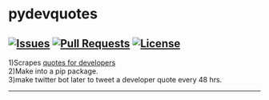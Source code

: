 # pydevquotes
[![Issues](https://img.shields.io/github/issues/Shankusu993/pydevquotes.svg?color=scarlet&style=plastic)](https://github.com/Shankusu993/pydevquotes/issues) [![Pull Requests](https://img.shields.io/github/issues-pr/shankusu993/pydevquotes.svg?style=plastic)](https://github.com/Shankusu993/pydevquotes/pulls) [![License](https://img.shields.io/cocoapods/l/AFNetworking.svg?style=plastic)](https://github.com/Shankusu993/pydevquotes/blob/master/LICENSE) 
---
1)Scrapes [quotes for developers](https://fortrabbit.github.io/quotes/)<br />
2)Make into a pip package.<br />
3)make twitter bot later to tweet a developer quote every 48 hrs.<br />

---
